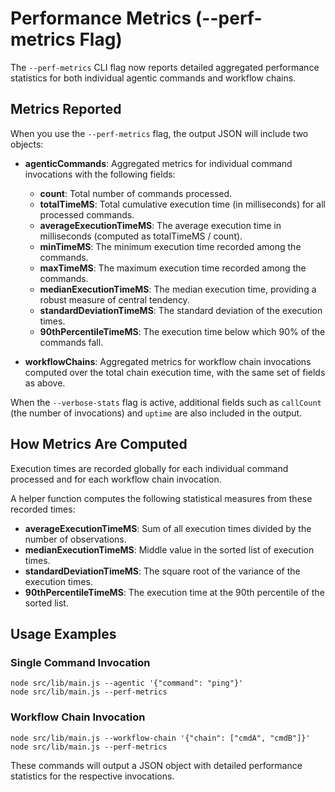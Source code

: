 # Performance Metrics (--perf-metrics Flag)

The `--perf-metrics` CLI flag now reports detailed aggregated performance statistics for both individual agentic commands and workflow chains.

## Metrics Reported

When you use the `--perf-metrics` flag, the output JSON will include two objects:

- **agenticCommands**: Aggregated metrics for individual command invocations with the following fields:
  - **count**: Total number of commands processed.
  - **totalTimeMS**: Total cumulative execution time (in milliseconds) for all processed commands.
  - **averageExecutionTimeMS**: The average execution time in milliseconds (computed as totalTimeMS / count).
  - **minTimeMS**: The minimum execution time recorded among the commands.
  - **maxTimeMS**: The maximum execution time recorded among the commands.
  - **medianExecutionTimeMS**: The median execution time, providing a robust measure of central tendency.
  - **standardDeviationTimeMS**: The standard deviation of the execution times.
  - **90thPercentileTimeMS**: The execution time below which 90% of the commands fall.

- **workflowChains**: Aggregated metrics for workflow chain invocations computed over the total chain execution time, with the same set of fields as above.

When the `--verbose-stats` flag is active, additional fields such as `callCount` (the number of invocations) and `uptime` are also included in the output.

## How Metrics Are Computed

Execution times are recorded globally for each individual command processed and for each workflow chain invocation.

A helper function computes the following statistical measures from these recorded times:

- **averageExecutionTimeMS**: Sum of all execution times divided by the number of observations.
- **medianExecutionTimeMS**: Middle value in the sorted list of execution times.
- **standardDeviationTimeMS**: The square root of the variance of the execution times.
- **90thPercentileTimeMS**: The execution time at the 90th percentile of the sorted list.

## Usage Examples

### Single Command Invocation
```
node src/lib/main.js --agentic '{"command": "ping"}'
node src/lib/main.js --perf-metrics
```

### Workflow Chain Invocation
```
node src/lib/main.js --workflow-chain '{"chain": ["cmdA", "cmdB"]}'
node src/lib/main.js --perf-metrics
```

These commands will output a JSON object with detailed performance statistics for the respective invocations.